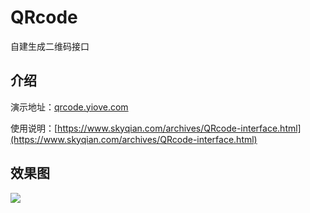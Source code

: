# QRcode
自建生成二维码接口

## 介绍

演示地址：[qrcode.yiove.com](https://qrcode.yiove.com)

使用说明：[https://www.skyqian.com/archives/QRcode-interface.html](https://www.skyqian.com/archives/QRcode-interface.html)

## 效果图

![](https://static.wusuov.com/image/2022/11/d185c0ea358b64fcd09b252bc16354e5.png)
